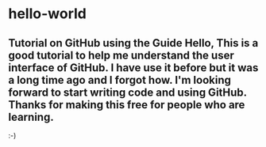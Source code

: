# hello-world
Tutorial on GitHub using the Guide
Hello,
This is a good tutorial to help me understand the user interface of GitHub.  I have use it before but it was a long time ago and I forgot how.  I'm looking forward to start writing code and using GitHub.
Thanks for making this free for people who are learning.
-
:-)

